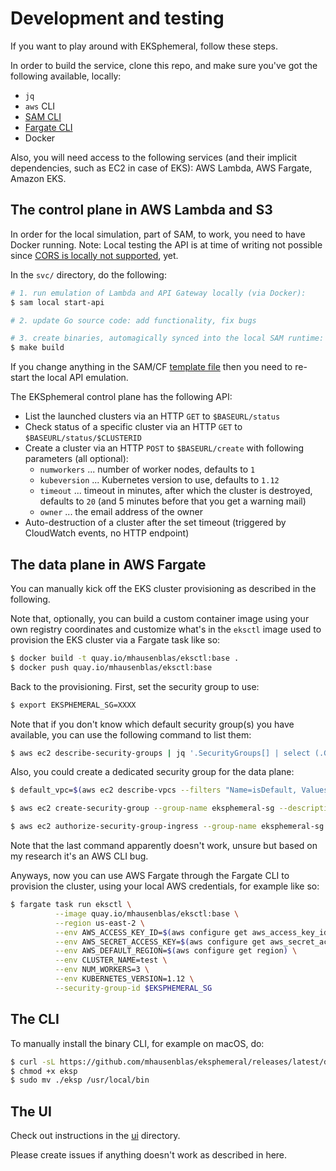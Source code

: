 # Development and testing

If you want to play around with EKSphemeral, follow these steps.

In order to build the service, clone this repo, and make sure you've got the following available, locally:

- `jq`
- `aws` CLI
- [SAM CLI](https://github.com/awslabs/aws-sam-cli)
- [Fargate CLI](https://somanymachines.com/fargate/)
- Docker

Also, you will need access to the following services (and their implicit dependencies, such as EC2 in case of EKS): AWS Lambda, AWS Fargate, Amazon EKS. 

## The control plane in AWS Lambda and S3

In order for the local simulation, part of SAM, to work, you need to have Docker running. Note: Local testing the API is at time of writing not possible since [CORS is locally not supported](https://github.com/awslabs/aws-sam-cli/issues/323), yet.

In the `svc/` directory, do the following:

```sh
# 1. run emulation of Lambda and API Gateway locally (via Docker):
$ sam local start-api

# 2. update Go source code: add functionality, fix bugs

# 3. create binaries, automagically synced into the local SAM runtime:
$ make build
```

If you change anything in the SAM/CF [template file](svc/template.yaml) then you need to re-start the local API emulation.

The EKSphemeral control plane has the following API:

- List the launched clusters via an HTTP `GET` to `$BASEURL/status` 
- Check status of a specific cluster via an HTTP `GET` to `$BASEURL/status/$CLUSTERID`
- Create a cluster via an HTTP `POST` to `$BASEURL/create` with following parameters (all optional):
  - `numworkers` ... number of worker nodes, defaults to `1`
  - `kubeversion` ... Kubernetes version to use, defaults to `1.12`
  - `timeout` ... timeout in minutes, after which the cluster is destroyed, defaults to `20` (and 5 minutes before that you get a warning mail)
  - `owner` ... the email address of the owner
- Auto-destruction of a cluster after the set timeout (triggered by CloudWatch events, no HTTP endpoint)

## The data plane in AWS Fargate

You can manually kick off the EKS cluster provisioning as described in the following.

Note that, optionally, you can build a custom container image using your own registry coordinates and customize what's in the `eksctl` image used to provision the EKS cluster via a Fargate task like so:

```sh
$ docker build -t quay.io/mhausenblas/eksctl:base .
$ docker push quay.io/mhausenblas/eksctl:base
```

Back to the provisioning. First, set the security group to use:

```sh
$ export EKSPHEMERAL_SG=XXXX
```

Note that if you don't know which default security group(s) you have available, you can use the following
command to list them:

```sh
$ aws ec2 describe-security-groups | jq '.SecurityGroups[] | select (.GroupName == "default") | .GroupId'
```

Also, you could create a dedicated security group for the data plane:

```sh
$ default_vpc=$(aws ec2 describe-vpcs --filters "Name=isDefault, Values=true" | jq .Vpcs[0].VpcId -r)

$ aws ec2 create-security-group --group-name eksphemeral-sg --description "The security group the EKSphemeral data plane uses" --vpc-id $default_vpc

$ aws ec2 authorize-security-group-ingress --group-name eksphemeral-sg --protocol all --port all
```

Note that the last command apparently doesn't work, unsure but based on my research it's an AWS CLI bug.

Anyways, now you can use AWS Fargate through the Fargate CLI to provision the cluster,
using your local AWS credentials, for example like so:

```sh
$ fargate task run eksctl \
          --image quay.io/mhausenblas/eksctl:base \
          --region us-east-2 \
          --env AWS_ACCESS_KEY_ID=$(aws configure get aws_access_key_id) \
          --env AWS_SECRET_ACCESS_KEY=$(aws configure get aws_secret_access_key) \
          --env AWS_DEFAULT_REGION=$(aws configure get region) \
          --env CLUSTER_NAME=test \
          --env NUM_WORKERS=3 \
          --env KUBERNETES_VERSION=1.12 \
          --security-group-id $EKSPHEMERAL_SG
```

## The CLI

To manually install the binary CLI, for example on macOS, do:

```sh
$ curl -sL https://github.com/mhausenblas/eksphemeral/releases/latest/download/eksp-macos -o eksp
$ chmod +x eksp
$ sudo mv ./eksp /usr/local/bin
```

## The UI

Check out instructions in the [ui](ui/) directory.

Please create issues if anything doesn't work as described in here.